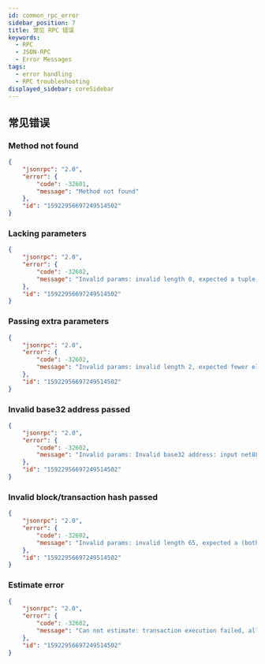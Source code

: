 ```yaml
---
id: common_rpc_error
sidebar_position: 7
title: 常见 RPC 错误
keywords:
  - RPC
  - JSON-RPC
  - Error Messages
tags:
  - error handling
  - RPC troubleshooting
displayed_sidebar: coreSidebar
---
```


## 常见错误

### Method not found

```json
{
    "jsonrpc": "2.0",
    "error": {
        "code": -32601,
        "message": "Method not found"
    },
    "id": "15922956697249514502"
}
```

### Lacking parameters

```json
{
    "jsonrpc": "2.0",
    "error": {
        "code": -32602,
        "message": "Invalid params: invalid length 0, expected a tuple of size 1."
    },
    "id": "15922956697249514502"
}
```

### Passing extra parameters

```json
{
    "jsonrpc": "2.0",
    "error": {
        "code": -32602,
        "message": "Invalid params: invalid length 2, expected fewer elements in array."
    },
    "id": "15922956697249514502"
}
```

### Invalid base32 address passed

```json
{
    "jsonrpc": "2.0",
    "error": {
        "code": -32602,
        "message": "Invalid params: Invalid base32 address: input net8888:aak2rra2njvd77ezwjvx04kkds9fzagfe6xm1vavv4dd error invalid checksum (actual 1122 != 0)."
    },
    "id": "15922956697249514502"
}
```

### Invalid block/transaction hash passed

```json
{
    "jsonrpc": "2.0",
    "error": {
        "code": -32602,
        "message": "Invalid params: invalid length 65, expected a (both 0x-prefixed or not) hex string with length of 64."
    },
    "id": "15922956697249514502"
}
```

### Estimate error

```json
{
    "jsonrpc": "2.0",
    "error": {
        "code": -32602,
        "message": "Can not estimate: transaction execution failed, all gas will be charged (execution error: VmError(OutOfGas))"
    },
    "id": "15922956697249514502"
}
```
